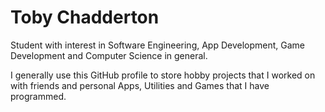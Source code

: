 # Toby Chadderton

Student with interest in Software Engineering, App Development, Game Development
and Computer Science in general.

I generally use this GitHub profile to store hobby projects that I worked on with
friends and personal Apps, Utilities and Games that I have programmed.
